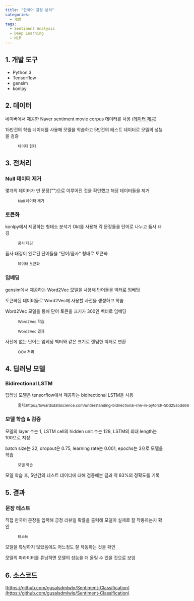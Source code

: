 ```yaml
---
title: "한국어 감정 분석"
categories:
  - 개발
tags:
  - Sentiment Analysis
  - Deep Learning
  - NLP
---
```




## 1. 개발 도구

- Python 3
- Tensorflow
- gensim
- konlpy



## 2. 데이터

네이버에서 제공한 Naver sentiment movie corpus 데이터를 사용 [(데이터 제공)](https://github.com/e9t/nsmc/)

15만건의 학습 데이터를 사용해 모델을 학습하고 5만건의 테스트 데이터로 모델의 성능을 검증

<figure class="align-center" style="width:600px">
  <img src="{{ site.url }}{{ site.baseurl }}/assets/images/dev/post7/data.PNG" alt="">
  <figcaption style="font-size:12px">데이터 형태</figcaption>
</figure> 



## 3. 전처리

### Null 데이터 제거

몇개의 데이터가 빈 문장("")으로 이루어진 것을 확인했고 해당 데이터들을 제거

<figure class="align-center" style="width:600px">
  <img src="{{ site.url }}{{ site.baseurl }}/assets/images/dev/post7/delete_null.PNG" alt="">
  <figcaption style="font-size:12px">Null 데이터 제거</figcaption>
</figure> 



### 토큰화

konlpy에서 제공하는 형태소 분석기 Okt를 사용해 각 문장들을 단어로 나누고 품사 태깅

<figure class="align-center" style="width:600px">
  <img src="{{ site.url }}{{ site.baseurl }}/assets/images/dev/post7/okt_pos.PNG" alt="">
  <figcaption style="font-size:12px">품사 태깅</figcaption>
</figure> 

품사 태깅이 완료된 단어들을 "단어/품사" 형태로 토큰화

<figure class="align-center" style="width:600px">
  <img src="{{ site.url }}{{ site.baseurl }}/assets/images/dev/post7/token.PNG" alt="">
  <figcaption style="font-size:12px">데이터 토큰화</figcaption>
</figure> 



### 임베딩

gensim에서 제공하는 Word2Vec 모델을 사용해 단어들을 벡터로 임베딩

토큰화된 데이터들로 Word2Vec에 사용할 사전을 생성하고 학습

Word2Vec 모델을 통해 단어 토큰을 크기가 300인 벡터로 임베딩

<figure class="align-center" style="width:600px">
  <img src="{{ site.url }}{{ site.baseurl }}/assets/images/dev/post7/word2vec_train.PNG" alt="">
  <figcaption style="font-size:12px">Word2Vec 학습</figcaption>
</figure> 

<figure class="align-center" style="width:600px">
  <img src="{{ site.url }}{{ site.baseurl }}/assets/images/dev/post7/word2vec.PNG" alt="">
  <figcaption style="font-size:12px">Word2Vec 결과</figcaption>
</figure>

사전에 없는 단어는 임베딩 벡터와 같은 크기로 랜덤한 벡터로 변환

<figure class="align-center" style="width:600px">
  <img src="{{ site.url }}{{ site.baseurl }}/assets/images/dev/post7/word2vec_embedding.PNG" alt="">
  <figcaption style="font-size:12px">OOV 처리</figcaption>
</figure> 



## 4. 딥러닝 모델

### Bidirectional LSTM

딥러닝 모델은 tensorflow에서 제공하는 bidirectional LSTM을 사용

<figure class="align-center" style="width:600px">
  <img src="{{ site.url }}{{ site.baseurl }}/assets/images/dev/post7/bilstm.jpeg" alt="">
  <figcaption style="font-size:12px">출처:https://towardsdatascience.com/understanding-bidirectional-rnn-in-pytorch-5bd25a5dd66</figcaption>
</figure> 



### 모델 학습 & 검증

모델의 layer 수는 1, LSTM cell의 hidden unit 수는 128, LSTM의 최대 length는 100으로 지정

batch size는 32, dropout은 0.75, learning rate는 0.001, epochs는 3으로 모델을 학습

<figure class="align-center" style="width:600px">
  <img src="{{ site.url }}{{ site.baseurl }}/assets/images/dev/post7/board.PNG" alt="">
  <figcaption style="font-size:12px">모델 학습</figcaption>
</figure> 

모델 학습 후, 5만건의 테스트 데이터에 대해 검증해본 결과 약 83%의 정확도를 기록



## 5. 결과

### 문장 테스트

직접 한국어 문장을 입력해 긍정 리뷰일 확률을 출력해 모델이 실제로 잘 작동하는지 확인

<figure class="align-center" style="width:600px">
  <img src="{{ site.url }}{{ site.baseurl }}/assets/images/dev/post7/test.PNG" alt="">
  <figcaption style="font-size:12px">테스트</figcaption>
</figure> 

모델을 튜닝하지 않았음에도 어느정도 잘 작동하는 것을 확인

모델의 파라미터를 튜닝하면 모델의 성능을 더 올릴 수 있을 것으로 보임



## 6. 소스코드

[https://github.com/gusalsdmlwlq/Sentiment-Classification](https://github.com/gusalsdmlwlq/Sentiment-Classification)

